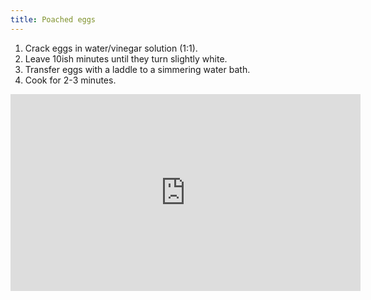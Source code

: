 ```yaml
---
title: Poached eggs
---
```


1. Crack eggs in water/vinegar solution (1:1).
1. Leave 10ish minutes until they turn slightly white.
1. Transfer eggs with a laddle to a simmering water bath.
1. Cook for 2-3 minutes.

<div class="youtube-video-container">
<iframe width="560" height="315" src="https://www.youtube.com/embed/mrq3iZcvHAw?si=p04sutut5bvKNy8a" title="YouTube video player" frameborder="0" allow="accelerometer; autoplay; clipboard-write; encrypted-media; gyroscope; picture-in-picture; web-share" allowFullScreen></iframe>
</div>

